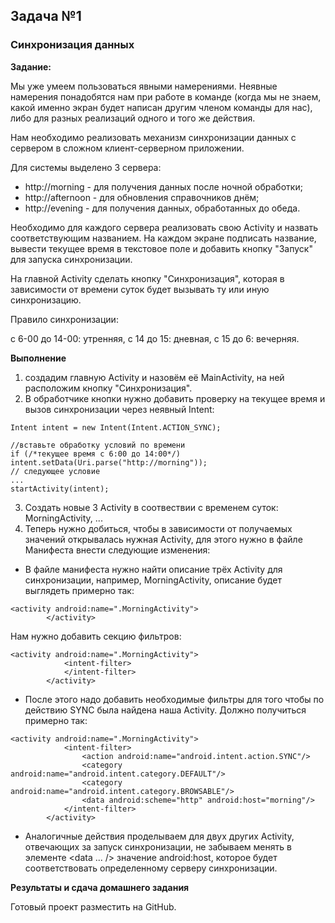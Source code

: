 
## Задача №1

###  Синхронизация данных


**Задание:**

Мы уже умеем пользоваться явными намерениями. Неявные намерения понадобятся нам при работе в команде (когда мы не знаем, какой именно экран будет написан другим членом команды для нас), либо для разных реализаций одного и того же действия. 

Нам необходимо реализовать механизм синхронизации данных с сервером в сложном клиент-серверном приложении.


Для системы выделено 3 сервера:
* http://morning - для получения данных после ночной обработки;
* http://afternoon - для обновления справочников днём;
* http://evening - для получения данных, обработанных до обеда.


Необходимо для каждого сервера реализовать свою Activity и назвать соответствующим названием.
На каждом экране подписать название, вывести текущее время в текстовое поле и добавить кнопку "Запуск" для запуска синхронизации.


На главной Activity сделать кнопку "Синхронизация", которая в зависимости от времени суток будет вызывать ту или иную синхронизацию.


Правило синхронизации:

с 6-00 до 14-00: утренняя, 
с 14 до 15: дневная,
с 15 до 6: вечерняя.




**Выполнение**

1. создадим главную Activity и назовём её MainActivity, на ней расположим кнопку "Синхронизация".
2. В обработчике кнопки нужно добавить проверку на текущее время и вызов синхронизации через неявный Intent:

```
Intent intent = new Intent(Intent.ACTION_SYNC);

//вставьте обработку условий по времени
if (/*текущее время с 6:00 до 14:00*/) 
intent.setData(Uri.parse("http://morning"));
// следующее условие
...
startActivity(intent);
``` 
3. Создать новые 3 Activity в соотвествии с временем суток: MorningActivity, ...
4. Теперь нужно добиться, чтобы в зависимости от получаемых значений открывалась нужная Activity, для этого нужно в файле Манифеста внести следующие изменения:


* В файле манифеста нужно найти описание трёх Activity для синхронизации, например, MorningActivity, описание будет выглядеть примерно так:

```
<activity android:name=".MorningActivity">
        </activity>
```

Нам нужно добавить секцию фильтров:

```
<activity android:name=".MorningActivity">
            <intent-filter>
            </intent-filter>
        </activity>
```

* После этого надо добавить необходимые фильтры для того чтобы по действию SYNC была найдена наша Activity.
Должно получиться примерно так:

```
<activity android:name=".MorningActivity">
            <intent-filter>
                <action android:name="android.intent.action.SYNC"/>
                <category android:name="android.intent.category.DEFAULT"/>
                <category android:name="android.intent.category.BROWSABLE"/>
                <data android:scheme="http" android:host="morning"/>
            </intent-filter>
        </activity>
```

* Аналогичные действия проделываем для двух других Activity, отвечающих за запуск синхронизации, не забываем менять в элементе <data ... /> значение android:host, которое будет соответствовать определенному серверу синхронизации.


**Результаты и сдача домашнего задания**

Готовый проект разместить на GitHub.

